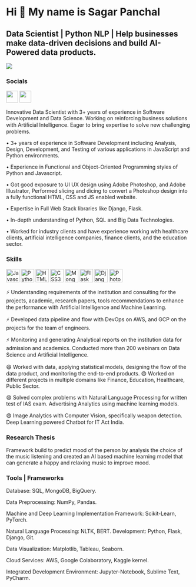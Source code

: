 <!---
- 👋 Hi, My name is Sagar Panchal
- 👀 I’m interested in ...
- 🌱 I’m currently learning ...
- 💞️ I’m looking to collaborate on ...
- 📫 How to reach me ...
--->
<!---
panchalsagar1815/panchalsagar1815 is a ✨ special ✨ repository because its `README.md` (this file) appears on your GitHub profile.
You can click the Preview link to take a look at your changes.
--->
Hi 👋 My name is Sagar Panchal
=====================================

Data Scientist | Python NLP | Help businesses make data-driven decisions and build AI-Powered data products.
------------------------------------
![](https://komarev.com/ghpvc/?username=hemansnation&label=PROFILE+VIEWS)
<!---
* 🌍  Notes on Artificial Intelligence [Himanshu Ramchandani](https://www.himanshuramchandani.co/)
* ✉️  You can contact me at [connect@himanshuramchandani.co](mailto:connect@himanshuramchandani.co)


<a href="https://www.twitter.com/hemansnation" target="_blank" rel="noreferrer"><img
src="https://img.shields.io/twitter/follow/hemansnation?logo=twitter&style=for-the-badge&color=0891b2&labelColor=1c1917"
/></a>
--->
### Socials

<p align="left"> <a href="https://github.com/panchalsagar1815" target="_blank" rel="noreferrer"><img src="https://raw.githubusercontent.com/danielcranney/readme-generator/main/public/icons/socials/github.svg" width="32" height="32" /></a> 
 <!--- <a href="https://hemansnation.hashnode.dev/" target="_blank" rel="noreferrer"><img src="https://raw.githubusercontent.com/danielcranney/readme-generator/main/public/icons/socials/hashnode.svg" width="32" height="32" /></a> --->
<a href="https://www.linkedin.com/comm/mynetwork/discovery-see-all?usecase=PEOPLE_FOLLOWS&followMember=sagar-ppanchal" target="_blank" rel="noreferrer"><img src="https://raw.githubusercontent.com/danielcranney/readme-generator/main/public/icons/socials/linkedin.svg" width="32" height="32" /></a> <!--- <a href="https://www.twitter.com/hemansnation" target="_blank" rel="noreferrer"><img src="https://raw.githubusercontent.com/danielcranney/readme-generator/main/public/icons/socials/twitter.svg" width="32" height="32" /></a> ---> </p>


Innovative Data Scientist with 3+ years of experience in Software Development and Data Science. Working on reinforcing business solutions with Artiﬁcial Intelligence. Eager to bring expertise to solve new challenging problems. 

• 3+ years of experience in Software Development including Analysis, Design, Development, and Testing of various applications in JavaScript and Python environments.

• Experience in Functional and Object-Oriented Programming styles of Python and Javascript. 

• Got good exposure to UI UX design using Adobe Photoshop, and Adobe Illustrator, Performed slicing and dicing to convert a Photoshop design into a fully functional HTML, CSS and JS enabled website. 

• Expertise in Full Web Stack libraries like Django, Flask. 

• In-depth understanding of Python, SQL and Big Data Technologies. 

• Worked for industry clients and have experience working with healthcare clients, artificial intelligence companies, finance clients, and the education sector. 


### Skills

<p align="left">
<a href="https://developer.mozilla.org/en-US/docs/Web/JavaScript" target="_blank" rel="noreferrer"><img src="https://raw.githubusercontent.com/danielcranney/readme-generator/main/public/icons/skills/javascript-colored.svg" width="36" height="36" alt="Javascript" /></a>
<a href="https://www.python.org/" target="_blank" rel="noreferrer"><img src="https://raw.githubusercontent.com/danielcranney/readme-generator/main/public/icons/skills/python-colored.svg" width="36" height="36" alt="Python" /></a>
<a href="https://developer.mozilla.org/en-US/docs/Glossary/HTML5" target="_blank" rel="noreferrer"><img src="https://raw.githubusercontent.com/danielcranney/readme-generator/main/public/icons/skills/html5-colored.svg" width="36" height="36" alt="HTML5" /></a>
<!-- <a href="https://reactjs.org/" target="_blank" rel="noreferrer"><img src="https://raw.githubusercontent.com/danielcranney/readme-generator/main/public/icons/skills/react-colored.svg" width="36" height="36" alt="React" /></a> -->
<!-- <a href="https://nextjs.org/docs" target="_blank" rel="noreferrer"><img src="https://raw.githubusercontent.com/danielcranney/readme-generator/main/public/icons/skills/nextjs-colored.svg" width="36" height="36" alt="NextJs" /></a> -->
<a href="https://www.w3.org/TR/CSS/#css" target="_blank" rel="noreferrer"><img src="https://raw.githubusercontent.com/danielcranney/readme-generator/main/public/icons/skills/css3-colored.svg" width="36" height="36" alt="CSS3" /></a>
<!-- <a href="https://tailwindcss.com/" target="_blank" rel="noreferrer"><img src="https://raw.githubusercontent.com/danielcranney/readme-generator/main/public/icons/skills/tailwindcss-colored.svg" width="36" height="36" alt="TailwindCSS" /></a> -->
<!-- <a href="https://getbootstrap.com/" target="_blank" rel="noreferrer"><img src="https://raw.githubusercontent.com/danielcranney/readme-generator/main/public/icons/skills/bootstrap-colored.svg" width="36" height="36" alt="Bootstrap" /></a>
<a href="https://mui.com/" target="_blank" rel="noreferrer"><img src="https://raw.githubusercontent.com/danielcranney/readme-generator/main/public/icons/skills/materialui-colored.svg" width="36" height="36" alt="Material UI" /></a>
<a href="https://redux.js.org/" target="_blank" rel="noreferrer"><img src="https://raw.githubusercontent.com/danielcranney/readme-generator/main/public/icons/skills/redux-colored.svg" width="36" height="36" alt="Redux" /></a>
<a href="https://webpack.js.org/" target="_blank" rel="noreferrer"><img src="https://raw.githubusercontent.com/danielcranney/readme-generator/main/public/icons/skills/webpack-colored.svg" width="36" height="36" alt="Webpack" /></a>
<a href="https://babeljs.io/" target="_blank" rel="noreferrer"><img src="https://raw.githubusercontent.com/danielcranney/readme-generator/main/public/icons/skills/babel-colored.svg" width="36" height="36" alt="Babel" /></a>
<a href="https://nodejs.org/en/" target="_blank" rel="noreferrer"><img src="https://raw.githubusercontent.com/danielcranney/readme-generator/main/public/icons/skills/nodejs-colored.svg" width="36" height="36" alt="NodeJS" /></a> -->
<!-- <a href="https://expressjs.com/" target="_blank" rel="noreferrer"><img src="https://raw.githubusercontent.com/danielcranney/readme-generator/main/public/icons/skills/express-colored.svg" width="36" height="36" alt="Express" /></a>
<a href="https://graphql.org/" target="_blank" rel="noreferrer"><img src="https://raw.githubusercontent.com/danielcranney/readme-generator/main/public/icons/skills/graphql-colored.svg" width="36" height="36" alt="GraphQL" /></a> -->
<a href="https://www.mongodb.com/" target="_blank" rel="noreferrer"><img src="https://raw.githubusercontent.com/danielcranney/readme-generator/main/public/icons/skills/mongodb-colored.svg" width="36" height="36" alt="MongoDB" /></a>
<a href="https://flask.palletsprojects.com/en/2.0.x/" target="_blank" rel="noreferrer"><img src="https://raw.githubusercontent.com/danielcranney/readme-generator/main/public/icons/skills/flask-colored.svg" width="36" height="36" alt="Flask" /></a>
<a href="https://www.djangoproject.com/" target="_blank" rel="noreferrer"><img src="https://raw.githubusercontent.com/danielcranney/readme-generator/main/public/icons/skills/django-colored.svg" width="36" height="36" alt="Django" /></a>
<a href="https://www.adobe.com/uk/products/photoshop.html" target="_blank" rel="noreferrer"><img src="https://raw.githubusercontent.com/danielcranney/readme-generator/main/public/icons/skills/photoshop-colored.svg" width="36" height="36" alt="Photoshop" /></a>
<!-- <a href="adobe.com/uk/products/illustrator.html" target="_blank" rel="noreferrer"><img src="https://raw.githubusercontent.com/danielcranney/readme-generator/main/public/icons/skills/illustrator-colored.svg" width="36" height="36" alt="Illustrator" /></a>
<a href="https://www.adobe.com/uk/products/xd.html" target="_blank" rel="noreferrer"><img src="https://raw.githubusercontent.com/danielcranney/readme-generator/main/public/icons/skills/xd-colored.svg" width="36" height="36" alt="XD" /></a>
<a href="https://www.figma.com/" target="_blank" rel="noreferrer"><img src="https://raw.githubusercontent.com/danielcranney/readme-generator/main/public/icons/skills/figma-colored.svg" width="36" height="36" alt="Figma" /></a> -->
</p>

⚡ Understanding requirements of the institution and consulting for the projects, academic, research papers, tools recommendations to enhance the performance with Artiﬁcial Intelligence and Machine Learning. 

⚡ Developed data pipeline and ﬂow with DevOps on AWS, and GCP on the projects for the team of engineers. 

⚡ Monitoring and generating Analytical reports on the institution data for admission and academics. Conducted more than 200 webinars on Data Science and Artiﬁcial Intelligence. 

😄 Worked with data, applying statistical models, designing the ﬂow of the data product, and monitoring the end-to-end products. 😄 Worked on different projects in multiple domains like Finance, Education, Healthcare, Public Sector. 

😄 Solved complex problems with Natural Language Processing for written test of IAS exam. Advertising Analytics using machine learning models. 

😄 Image Analytics with Computer Vision, speciﬁcally weapon detection. Deep Learning powered Chatbot for IT Act India. 

<!-- ### Mentor

Trained 5000+ Computer Science enthusiasts in Data Science, Machine Learning, Full Stack Web Development, and major project development, with technologies like ReactJS, NodeJS, Python, SQL, Tableau, Statistics, Numpy, Pandas, Matplotlib, Scikit-Learn. 

Recruited, interviewed, and hired 100+ developers to keep up with partner company's growth and expansion. Hosted more than 20 in-house AI Hackathons. 

400+ Free sessions on Python and Machine Learning. 

Built a community of 2500+ Data Scientists on Instagram by generating quality content on Artiﬁcial Intelligence and subﬁelds like machine learning, deep learning, NLP, and computer vision.  -->

### Research Thesis 

Framework build to predict mood of the person by analysis the choice of the music listening and created an AI based machine learning model that can generate a happy and relaxing music to improve mood. 

### Tools | Frameworks 

Database: SQL, MongoDB, BigQuery.

Data Preprocessing: NumPy, Pandas. 

Machine and Deep Learning Implementation Framework: Scikit-Learn, PyTorch. 

Natural Language Processing: NLTK, BERT. Development: Python, Flask, Django, Git. 

Data Visualization: Matplotlib, Tableau, Seaborn. 

Cloud Services: AWS, Google Colaboratory, Kaggle kernel. 

Integrated Development Environment: Jupyter-Notebook, Sublime Text, PyCharm.


<!-- ### Badges

<b>My GitHub Stats</b>

<a href="http://www.github.com/hemansnation"><img src="https://github-readme-stats.vercel.app/api?username=hemansnation&show_icons=true&hide=&count_private=true&title_color=0891b2&text_color=ffffff&icon_color=0891b2&bg_color=1c1917&hide_border=true&show_icons=true" alt="hemansnation's GitHub stats" /></a>

<a href="http://www.github.com/hemansnation"><img src="https://github-readme-streak-stats.herokuapp.com/?user=hemansnation&stroke=ffffff&background=1c1917&ring=0891b2&fire=0891b2&currStreakNum=ffffff&currStreakLabel=0891b2&sideNums=ffffff&sideLabels=ffffff&dates=ffffff&hide_border=true" /></a>

<a href="http://www.github.com/hemansnation"><img src="https://activity-graph.herokuapp.com/graph?username=hemansnation&bg_color=1c1917&color=ffffff&line=0891b2&point=ffffff&area_color=1c1917&area=true&hide_border=true&custom_title=GitHub%20Commits%20Graph" alt="GitHub Commits Graph" /></a>
 -->

